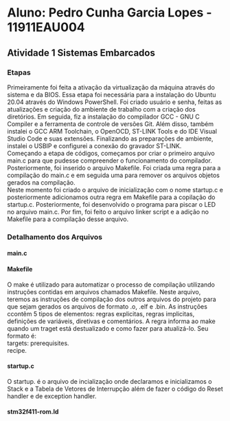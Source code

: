 # Aluno: Pedro Cunha Garcia Lopes - 11911EAU004

## Atividade 1 Sistemas Embarcados

### Etapas

Primeiramente foi feita a ativação da virtualização da máquina através do sistema e da BIOS. Essa etapa foi necessária para a instalação do Ubuntu 20.04 através do Windows PowerShell. Foi criado usuário e senha, feitas as atualizações e criação do ambiente de trabalho com a criação dos diretórios.
Em seguida, fiz a instalação do compilador GCC - GNU C Compiler e a ferramenta de controle de versões Git. Além disso, também instalei o GCC ARM Toolchain, o OpenOCD, ST-LINK Tools e do IDE Visual Studio Code e suas extensões. Finalizando as preparações de ambiente, instalei o USBIP e configurei a conexão do gravador ST-LINK.\
Começando a etapa de códigos, começamos por criar o primeiro arquivo main.c para que pudesse compreender o funcionamento do compilador. Posteriormente, foi inserido o arquivo Makefile. Foi criada uma regra para a compilação do main.c e em seguida uma para remover os arquivos objetos gerados na compilação.\
Neste momento foi criado o arquivo de inicialização com o nome startup.c e posteriormente adicionamos outra regra em Makefile para a copilação do startup.c.
Posteriormente, foi desenvolvido o programa para piscar o LED no arquivo main.c. Por fim, foi feito o arquivo linker script e a adição no Makefile para a compilação desse arquivo.

### Detalhamento dos Arquivos

#### main.c

#### Makefile

O make é utilizado para automatizar o processo de compilação utilizando instruções contidas em arquivos chamados Makefile. Neste arquivo, teremos as instruções de compilação dos outros arquivos do projeto para que sejam gerados os arquivos de formato .o, .elf e .bin. As instruções ccontêm 5 tipos de elementos: regras explicitas, regras implicitas, definições de variáveis, diretivas e comentários. A regra informa ao make quando um traget está destualizado e como fazer para atualizá-lo. Seu formato é: <br>targets: prerequisites. <br>recipe.

#### startup.c

O startup. é o arquivo de incialização onde declaramos e inicializamos o Stack e a Tabela de Vetores de Interrupção além de fazer o código do Reset handler e de exception handler.

#### stm32f411-rom.ld

